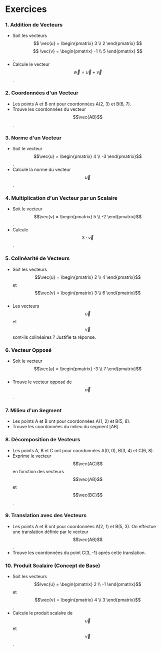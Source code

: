 # Exercices

### 1. **Addition de Vecteurs**
   - Soit les vecteurs
$$ \vec{u} = \begin{pmatrix} 3 \\ 2 \end{pmatrix} $$  $$ \vec{v} = \begin{pmatrix} -1 \\ 5 \end{pmatrix} $$.
   - Calcule le vecteur $$\vec{w} = \vec{u} + \vec{v}$$.

### 2. **Coordonnées d'un Vecteur**
   - Les points A et B ont pour coordonnées A(2, 3) et B(6, 7).
   - Trouve les coordonnées du vecteur $$\vec{AB}$$.

### 3. **Norme d'un Vecteur**
   - Soit le vecteur $$\vec{u} = \begin{pmatrix} 4 \\ -3 \end{pmatrix}$$.
   - Calcule la norme du vecteur $$\vec{u}$$.

### 4. **Multiplication d'un Vecteur par un Scalaire**
   - Soit le vecteur $$\vec{v} = \begin{pmatrix} 5 \\ -2 \end{pmatrix}$$.
   - Calcule $$3 \cdot \vec{v}$$.

### 5. **Colinéarité de Vecteurs**
   - Soit les vecteurs $$\vec{u} = \begin{pmatrix} 2 \\ 4 \end{pmatrix}$$ et $$\vec{v} = \begin{pmatrix} 3 \\ 6 \end{pmatrix}$$.
   - Les vecteurs $$\vec{u}$$ et $$\vec{v}$$ sont-ils colinéaires ? Justifie ta réponse.

### 6. **Vecteur Opposé**
   - Soit le vecteur $$\vec{a} = \begin{pmatrix} -3 \\ 7 \end{pmatrix}$$.
   - Trouve le vecteur opposé de $$\vec{a}$$.

### 7. **Milieu d'un Segment**
   - Les points A et B ont pour coordonnées A(1, 2) et B(5, 8).
   - Trouve les coordonnées du milieu du segment [AB].

### 8. **Décomposition de Vecteurs**
   - Les points A, B et C ont pour coordonnées A(0, 0), B(3, 4) et C(6, 8).
   - Exprime le vecteur $$\vec{AC}$$ en fonction des vecteurs $$\vec{AB}$$ et $$\vec{BC}$$.

### 9. **Translation avec des Vecteurs**
   - Les points A et B ont pour coordonnées A(2, 1) et B(5, 3). On effectue une translation définie par le vecteur $$\vec{AB}$$.
   - Trouve les coordonnées du point C(3, -1) après cette translation.

### 10. **Produit Scalaire (Concept de Base)**
   - Soit les vecteurs $$\vec{u} = \begin{pmatrix} 2 \\ -1 \end{pmatrix}$$ et $$\vec{v} = \begin{pmatrix} 4 \\ 3 \end{pmatrix}$$.
   - Calcule le produit scalaire de $$\vec{u}$$ et $$\vec{v}$$.
